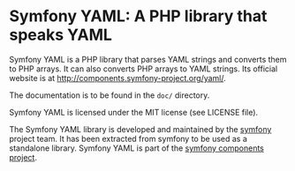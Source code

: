Symfony YAML: A PHP library that speaks YAML
============================================

Symfony YAML is a PHP library that parses YAML strings and converts them to
PHP arrays. It can also converts PHP arrays to YAML strings. Its official
website is at http://components.symfony-project.org/yaml/.

The documentation is to be found in the `doc/` directory.

Symfony YAML is licensed under the MIT license (see LICENSE file).

The Symfony YAML library is developed and maintained by the
[symfony](http://www.symfony-project.org/) project team. It has been extracted
from symfony to be used as a standalone library. Symfony YAML is part of the
[symfony components project](http://components.symfony-project.org/).
